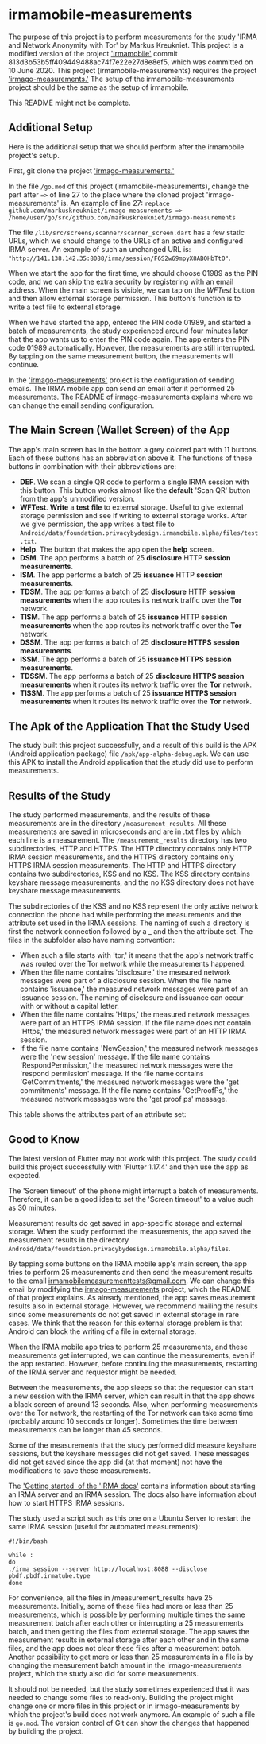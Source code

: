 # irmamobile-measurements

The purpose of this project is to perform measurements for the study 'IRMA and Network Anonymity with Tor' by Markus Kreukniet. This project is a modified version of the project ['irmamobile'](https://github.com/privacybydesign/irmamobile) commit 813d3b53b5ff409449488ac74f7e22e27d8e8ef5, which was committed on 10 June 2020. This project (irmamobile-measurements) requires the project ['irmago-measurements.'](https://github.com/markuskreukniet/irmago-measurements) The setup of the irmamobile-measurements project should be the same as the setup of irmamobile.

This README might not be complete.

## Additional Setup

Here is the additional setup that we should perform after the irmamobile project's setup.

First, git clone the project ['irmago-measurements.'](https://github.com/markuskreukniet/irmago-measurements)

In the file `/go.mod` of this project (irmamobile-measurements), change the part after `=>` of line 27 to the place where the cloned project 'irmago-measurements' is. An example of line 27: `replace github.com/markuskreukniet/irmago-measurements => /home/user/go/src/github.com/markuskreukniet/irmago-measurements`

The file `/lib/src/screens/scanner/scanner_screen.dart` has a few static URLs, which we should change to the URLs of an active and configured IRMA server. An example of such an unchanged URL is: `"http://141.138.142.35:8088/irma/session/F6S2w69mpyX8ABOHbTtO"`.

When we start the app for the first time, we should choose 01989 as the PIN code, and we can skip the extra security by registering with an email address. When the main screen is visible, we can tap on the _WFTest_ button and then allow external storage permission. This button's function is to write a test file to external storage.

When we have started the app, entered the PIN code 01989, and started a batch of measurements, the study experienced around four minutes later that the app wants us to enter the PIN code again. The app enters the PIN code 01989 automatically. However, the measurements are still interrupted. By tapping on the same measurement button, the measurements will continue.

In the ['irmago-measurements'](https://github.com/markuskreukniet/irmago-measurements) project is the configuration of sending emails. The IRMA mobile app can send an email after it performed 25 measurements. The README of irmago-measurements explains where we can change the email sending configuration.

## The Main Screen (Wallet Screen) of the App

The app's main screen has in the bottom a grey colored part with 11 buttons. Each of these buttons has an abbreviation above it. The functions of these buttons in combination with their abbreviations are:

* __DEF__. We scan a single QR code to perform a single IRMA session with this button. This button works almost like the __default__ 'Scan QR' button from the app's unmodified version.
* __WFTest__. __Write__ a __test__ __file__ to external storage. Useful to give external storage permission and see if writing to external storage works. After we give permission, the app writes a test file to `Android/data/foundation.privacybydesign.irmamobile.alpha/files/test.txt`.
* __Help__. The button that makes the app open the __help__ screen.
* __DSM__. The app performs a batch of 25 __disclosure__ HTTP __session measurements__.
* __ISM__. The app performs a batch of 25 __issuance__ HTTP __session measurements__.
* __TDSM__. The app performs a batch of 25 __disclosure__ HTTP __session measurements__ when the app routes its network traffic over the __Tor__ network.
* __TISM__. The app performs a batch of 25 __issuance__ HTTP __session measurements__ when the app routes its network traffic over the __Tor__ network.
* __DSSM__. The app performs a batch of 25 __disclosure HTTPS session measurements__.
* __ISSM__. The app performs a batch of 25 __issuance HTTPS session measurements__.
* __TDSSM__. The app performs a batch of 25 __disclosure HTTPS session measurements__ when it routes its network traffic over the __Tor__ network.
* __TISSM__. The app performs a batch of 25 __issuance HTTPS session measurements__ when it routes its network traffic over the __Tor__ network.

## The Apk of the Application That the Study Used

The study built this project successfully, and a result of this build is the APK (Android application package) file `/apk/app-alpha-debug.apk`. We can use this APK to install the Android application that the study did use to perform measurements.

## Results of the Study

The study performed measurements, and the results of these measurements are in the directory `/measurement_results`. All these measurements are saved in microseconds and are in .txt files by which each line is a measurement. The `/measurement_results` directory has two subdirectories, HTTP and HTTPS.  The HTTP directory contains only HTTP IRMA session measurements, and the HTTPS directory contains only HTTPS IRMA session measurements. The HTTP and HTTPS directory contains two subdirectories, KSS and no KSS. The KSS directory contains keyshare message measurements, and the no KSS directory does not have keyshare message measurements.

The subdirectories of the KSS and no KSS represent the only active network connection the phone had while performing the measurements and the attribute set used in the IRMA sessions. The naming of such a directory is first the network connection followed by a _ and then the attribute set. The files in the subfolder also have naming convention:

* When such a file starts with 'tor,' it means that the app's network traffic was routed over the Tor network while the measurements happened.
* When the file name contains 'disclosure,' the measured network messages were part of a disclosure session. When the file name contains 'issuance,' the measured network messages were part of an issuance session. The naming of disclosure and issuance can occur with or without a capital letter.
* When the file name contains 'Https,' the measured network messages were part of an HTTPS IRMA session. If the file name does not contain 'Https,' the measured network messages were part of an HTTP IRMA session.
* If the file name contains 'NewSession,' the measured network messages were the 'new session' message. If the file name contains 'RespondPermission,' the measured network messages were the 'respond permission' message. If the file name contains 'GetCommitments,' the measured network messages were the 'get commitments' message. If the file name contains 'GetProofPs,' the measured network messages were the 'get proof ps' message.

This table shows the attributes part of an attribute set:


## Good to Know

The latest version of Flutter may not work with this project. The study could build this project successfully with 'Flutter 1.17.4' and then use the app as expected.

The 'Screen timeout' of the phone might interrupt a batch of measurements. Therefore, it can be a good idea to set the 'Screen timeout' to a value such as 30 minutes.

Measurement results do get saved in app-specific storage and external storage. When the study performed the measurements, the app saved the measurement results in the directory `Android/data/foundation.privacybydesign.irmamobile.alpha/files`.

By tapping some buttons on the IRMA mobile app's main screen, the app tries to perform 25 measurements and then send the measurement results to the email irmamobilemeasurementtests@gmail.com. We can change this email by modifying the [irmago-measurements](https://github.com/markuskreukniet/irmago-measurements) project, which the README of that project explains. As already mentioned, the app saves measurement results also in external storage. However, we recommend mailing the results since some measurements do not get saved in external storage in rare cases. We think that the reason for this external storage problem is that Android can block the writing of a file in external storage.

When the IRMA mobile app tries to perform 25 measurements, and these measurements get interrupted, we can continue the measurements, even if the app restarted. However, before continuing the measurements, restarting of the IRMA server and requestor might be needed.

Between the measurements, the app sleeps so that the requestor can start a new session with the IRMA server, which can result in that the app shows a black screen of around 13 seconds. Also, when performing measurements over the Tor network, the restarting of the Tor network can take some time (probably around 10 seconds or longer). Sometimes the time between measurements can be longer than 45 seconds.

Some of the measurements that the study performed did measure keyshare sessions, but the keyshare messages did not get saved. These messages did not get saved since the app did (at that moment) not have the modifications to save these measurements.

The ['Getting started' of the 'IRMA docs'](https://irma.app/docs/getting-started/) contains information about starting an IRMA server and an IRMA session. The docs also have information about how to start HTTPS IRMA sessions.

The study used a script such as this one on a Ubuntu Server to restart the same IRMA session (useful for automated measurements):
```
#!/bin/bash

while :
do
./irma session --server http://localhost:8088 --disclose pbdf.pbdf.irmatube.type
done
```

For convenience, all the files in /measurement_results have 25 measurements. Initially, some of these files had more or less than 25 measurements, which is possible by performing multiple times the same measurement batch after each other or interrupting a 25 measurements batch, and then getting the files from external storage. The app saves the measurement results in external storage after each other and in the same files, and the app does not clear these files after a measurement batch. Another possibility to get more or less than 25 measurements in a file is by changing the measurement batch amount in the irmago-measurements project, which the study also did for some measurements.

It should not be needed, but the study sometimes experienced that it was needed to change some files to read-only. Building the project might change one or more files in this project or in irmago-measurements by which the project's build does not work anymore. An example of such a file is `go.mod`. The version control of Git can show the changes that happened by building the project.
